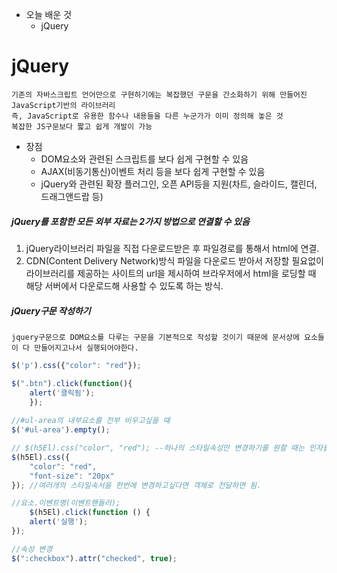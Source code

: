 - 오늘 배운 것
	- jQuery
# jQuery
	기존의 자바스크립트 언어만으로 구현하기에는 복잡했던 구문을 간소화하기 위해 만들어진 JavaScript기반의 라이브러리
	즉, JavaScript로 유용한 함수나 내용들을 다른 누군가가 이미 정의해 놓은 것
	복잡한 JS구문보다 짧고 쉽게 개발이 가능
- 장점
	- DOM요소와 관련된 스크립트를 보다 쉽게 구현할 수 있음
	- AJAX(비동기통신)이벤트 처리 등을 보다 쉽게 구현할 수 있음
	- jQuery와 관련된 확장 플러그인, 오픈 API등을 지원(차트, 슬라이드, 캘린더, 드래그앤드랍 등)

##### jQuery를 포함한 모든 외부 자료는 2가지 방법으로 연결할 수 있음
1. jQuery라이브러리 파일을 직접 다운로드받은 후 파일경로를 통해서 html에 연결.
2. CDN(Content Delivery Network)방식
	파일을 다운로드 받아서 저장할 필요없이 라이브러리를 제공하는 사이트의 url을 제시하여
	브라우저에서 html을 로딩할 때 해당 서버에서 다운로드해 사용할 수 있도록 하는 방식.

##### jQuery구문 작성하기
	jquery구문으로 DOM요소를 다루는 구문을 기본적으로 작성할 것이기 때문에 문서상에 요소들이 다 만들어지고나서 실행되어야한다.
```js
$('p').css({"color": "red"});

$(".btn").click(function(){
	alert('클릭됨');
	});
	
//#ul-area의 내부요소를 전부 비우고싶을 때
$('#ul-area').empty();

// $(h5El).css("color", "red"); --하나의 스타일속성만 변경하기를 원할 때는 인자를 2개 넘겨주면 됨
$(h5El).css({
	"color": "red",
	"font-size": "20px"
}); //여러개의 스타일속서을 한번에 변경하고싶다면 객체로 전달하면 됨.

//요소.이벤트명(이벤트핸들러);
	$(h5El).click(function () {
	alert('실행');
});

//속성 변경
$(":checkbox").attr("checked", true);
```